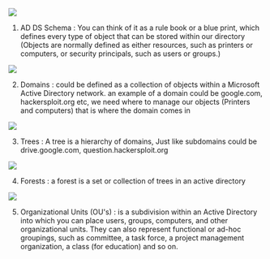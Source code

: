 ![](https://i.imgur.com/r8LCjYP.png)

1. AD DS Schema : You can think of it as a rule book or a blue print, which defines every type of object that can be stored within our directory (Objects are normally defined as either resources, such as printers or computers, or security principals, such as users or groups.)

![](https://i.imgur.com/kdCAfUs.png)

2. Domains : could be defined as a collection of objects within a Microsoft Active Directory network. an example of a domain could be google.com, hackersploit.org etc, we need where to manage our objects (Printers and computers) that is where the domain comes in

![](https://i.imgur.com/xcPSX8N.png)

3. Trees : A tree is a hierarchy of domains, Just like subdomains could be drive.google.com, question.hackersploit.org 

![](https://i.imgur.com/y9TzJet.png)

4. Forests : a forest is a set or collection of trees in an active directory

![](https://i.imgur.com/pigpqyr.png)

5. Organizational Units (OU's) : is a subdivision within an Active Directory into which you can place users, groups, computers, and other organizational units. They can also represent functional or ad-hoc groupings, such as committee, a task force, a project management organization, a class (for education) and so on.